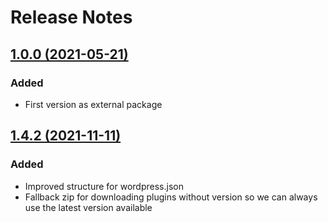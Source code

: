 # Release Notes

## [1.0.0 (2021-05-21)](<https://github.com/ypa-packages/ypa-wp-cli/releases/tag/1.0.0>)

### Added
- First version as external package

## [1.4.2 (2021-11-11)](<https://github.com/ypa-packages/ypa-wp-cli/releases/tag/1.4.2>)

### Added
- Improved structure for wordpress.json
- Fallback zip for downloading plugins without version so we can always use the latest version available
